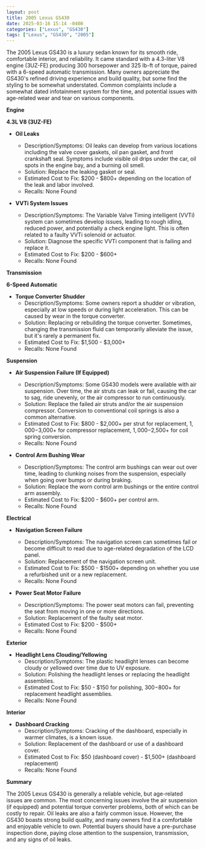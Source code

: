 ```yaml
---
layout: post
title: 2005 Lexus GS430
date: 2025-03-16 15:14 -0400
categories: ["Lexus", "GS430"]
tags: ["Lexus", "GS430", "2005"]
---
```

The 2005 Lexus GS430 is a luxury sedan known for its smooth ride, comfortable interior, and reliability. It came standard with a 4.3-liter V8 engine (3UZ-FE) producing 300 horsepower and 325 lb-ft of torque, paired with a 6-speed automatic transmission. Many owners appreciate the GS430's refined driving experience and build quality, but some find the styling to be somewhat understated. Common complaints include a somewhat dated infotainment system for the time, and potential issues with age-related wear and tear on various components.

**Engine**

**4.3L V8 (3UZ-FE)**

*   **Oil Leaks**
    *   Description/Symptoms: Oil leaks can develop from various locations including the valve cover gaskets, oil pan gasket, and front crankshaft seal. Symptoms include visible oil drips under the car, oil spots in the engine bay, and a burning oil smell.
    *   Solution: Replace the leaking gasket or seal.
    *   Estimated Cost to Fix: $200 - $800+ depending on the location of the leak and labor involved.
    * Recalls: None Found

*   **VVTi System Issues**
    *   Description/Symptoms: The Variable Valve Timing intelligent (VVTi) system can sometimes develop issues, leading to rough idling, reduced power, and potentially a check engine light. This is often related to a faulty VVTi solenoid or actuator.
    *   Solution: Diagnose the specific VVTi component that is failing and replace it.
    *   Estimated Cost to Fix: $200 - $600+
    * Recalls: None Found

**Transmission**

**6-Speed Automatic**

*   **Torque Converter Shudder**
    *   Description/Symptoms: Some owners report a shudder or vibration, especially at low speeds or during light acceleration. This can be caused by wear in the torque converter.
    *   Solution: Replacing or rebuilding the torque converter. Sometimes, changing the transmission fluid can temporarily alleviate the issue, but it's rarely a permanent fix.
    *   Estimated Cost to Fix: $1,500 - $3,000+
    *   Recalls: None Found

**Suspension**

*   **Air Suspension Failure (If Equipped)**
    *   Description/Symptoms: Some GS430 models were available with air suspension. Over time, the air struts can leak or fail, causing the car to sag, ride unevenly, or the air compressor to run continuously.
    *   Solution: Replace the failed air struts and/or the air suspension compressor. Conversion to conventional coil springs is also a common alternative.
    *   Estimated Cost to Fix: $800 - $2,000+ per strut for replacement, $1,000-$3,000+ for compressor replacement, $1,000-$2,500+ for coil spring conversion.
    *   Recalls: None Found

*   **Control Arm Bushing Wear**
    *   Description/Symptoms: The control arm bushings can wear out over time, leading to clunking noises from the suspension, especially when going over bumps or during braking.
    *   Solution: Replace the worn control arm bushings or the entire control arm assembly.
    *   Estimated Cost to Fix: $200 - $600+ per control arm.
    *   Recalls: None Found

**Electrical**

*   **Navigation Screen Failure**
    *   Description/Symptoms: The navigation screen can sometimes fail or become difficult to read due to age-related degradation of the LCD panel.
    *   Solution: Replacement of the navigation screen unit.
    *   Estimated Cost to Fix: $500 - $1500+ depending on whether you use a refurbished unit or a new replacement.
    *   Recalls: None Found

*   **Power Seat Motor Failure**
    *   Description/Symptoms: The power seat motors can fail, preventing the seat from moving in one or more directions.
    *   Solution: Replacement of the faulty seat motor.
    *   Estimated Cost to Fix: $200 - $500+
    *   Recalls: None Found

**Exterior**

*   **Headlight Lens Clouding/Yellowing**
    *   Description/Symptoms: The plastic headlight lenses can become cloudy or yellowed over time due to UV exposure.
    *   Solution: Polishing the headlight lenses or replacing the headlight assemblies.
    *   Estimated Cost to Fix: $50 - $150 for polishing, $300-$800+ for replacement headlight assemblies.
    *   Recalls: None Found

**Interior**

*   **Dashboard Cracking**
    *   Description/Symptoms: Cracking of the dashboard, especially in warmer climates, is a known issue.
    *   Solution: Replacement of the dashboard or use of a dashboard cover.
    *   Estimated Cost to Fix: $50 (dashboard cover) - $1,500+ (dashboard replacement)
    *   Recalls: None Found

**Summary**

The 2005 Lexus GS430 is generally a reliable vehicle, but age-related issues are common. The most concerning issues involve the air suspension (if equipped) and potential torque converter problems, both of which can be costly to repair. Oil leaks are also a fairly common issue. However, the GS430 boasts strong build quality, and many owners find it a comfortable and enjoyable vehicle to own. Potential buyers should have a pre-purchase inspection done, paying close attention to the suspension, transmission, and any signs of oil leaks.

